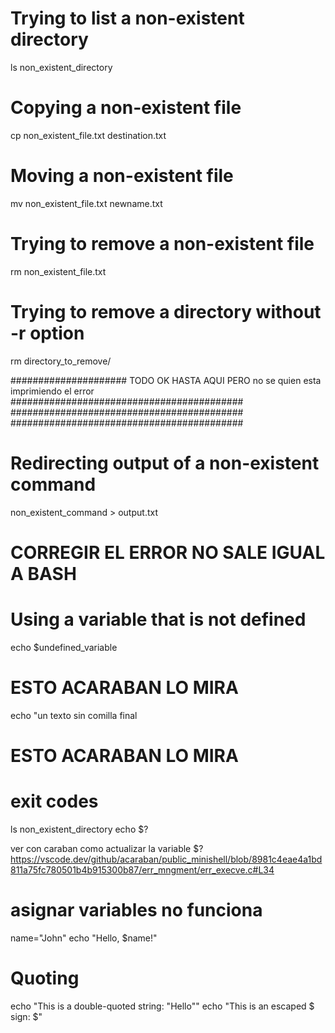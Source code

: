 

# Trying to list a non-existent directory
ls non_existent_directory


# Copying a non-existent file
cp non_existent_file.txt destination.txt


# Moving a non-existent file
mv non_existent_file.txt newname.txt


# Trying to remove a non-existent file
rm non_existent_file.txt

# Trying to remove a directory without -r option
rm directory_to_remove/

##################### TODO OK HASTA AQUI PERO no se quien esta imprimiendo el error
##########################################
##########################################
##########################################

# Redirecting output of a non-existent command
non_existent_command > output.txt
# CORREGIR EL ERROR NO SALE IGUAL A BASH


# Using a variable that is not defined
echo $undefined_variable
# ESTO ACARABAN LO MIRA


echo "un texto sin comilla final
# ESTO ACARABAN LO MIRA


# exit codes 
ls non_existent_directory
echo $?

ver con caraban como actualizar la variable $?
https://vscode.dev/github/acaraban/public_minishell/blob/8981c4eae4a1bd811a75fc780501b4b915300b87/err_mngment/err_execve.c#L34




# asignar variables no funciona
name="John"
echo "Hello, $name!"


# Quoting
echo "This is a double-quoted string: \"Hello\""
echo "This is an escaped \$ sign: \$"






